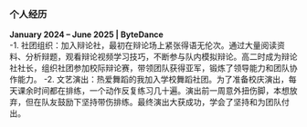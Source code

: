 ### **个人经历**  
**January 2024 – June 2025 | ByteDance**  
-1. 社团组织：加入辩论社，最初在辩论场上紧张得语无伦次。通过大量阅读资料、分析辩题，观看辩论视频学习技巧，不断参与队内模拟辩论。高二时成为辩论社社长，组织社团参加校际辩论赛，带领团队获得亚军，锻炼了领导能力和团队协作能力。
-2. 文艺演出：热爱舞蹈的我加入学校舞蹈社团。为了准备校庆演出，每天课余时间都在排练，一个动作反复练习几十遍。演出前一周意外扭伤脚，本想放弃，但在队友鼓励下坚持带伤排练。最终演出大获成功，学会了坚持和为团队付出。
